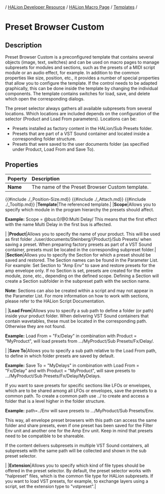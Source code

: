 / [HALion Developer Resource](../../HALion-Developer-Resource.md) / [HALion Macro Page](./HALion-Macro-Page.md) / [Templates](./Templates.md) /

# Preset Browser Custom

## Description

Preset Browser Custom is a preconfigured template that contains several objects (image, text, switches) and can be used on macro pages to manage subpresets for modules and sections, such as the presets of a MIDI script module or an audio effect, for example. In addition to the common properties like size, position, etc., it provides a number of special properties that allow you to configure the template. If the control needs to be adapted graphically, this can be done inside the template by changing the individual components. The template contains switches for load, save, and delete which open the corresponding dialogs.

The preset selector always gathers all available subpresets from several locations. Which locations are included depends on the configuration of the selector (Product and Load From parameters). Locations can be:

* Presets installed as factory content in the HALion/Sub Presets folder.
* Presets that are part of a VST Sound container and located inside a corresponding folder structure.
* Presets that were saved to the user documents folder (as specified under Product, Load From and Save To).

## Properties

Poperty|Description|
|:-|:-|
|**Name**|The name of the Preset Browser Custom template.|
{{#include ./_Position-Size.md}}
{{#include ./_Attach.md}}
{{#include ./_Tooltip.md}}
|**Template**|The referenced template.|
|**Scope**|Allows you to specify which module in the program hierarchy the presets should affect.<p>**Example:** Scope = @bus:0/@0:Multi Delay/ This means that the first effect with the name Multi Delay in the first bus is affected.</p>|
|**Product**|Allows you to specify the name of your product. This will be used as first folder ./user/documents/Steinberg/{Product}/Sub Presets/ when saving a preset. When preparing factory presets as part of a VST Sound container, presets must be located in the corresponding subpreset folder.|
|**Section**|Allows you to specify the Section for which a preset should be saved and restored. The Section names can be found in the Parameter List. For example: Set Section to "Amp Env" to save and restore presets for the amp envelope only. If no Section is set, presets are created for the entire module, zone, etc., depending on the defined scope. Defining a Section will create a Section subfolder in the subpreset path with the section name.<p>**Note:** Sections can also be created within a script and may not appear in the Parameter List. For more information on how to work with sections, please refer to the HALion Script Documentation.</p>|
|**Load From**|Allows you to specify a sub path to define a folder (or path) inside your product folder. When delivering VST Sound containers that contain wavetables, these must be located in the corresponding path. Otherwise they are not found.<p>**Example:** Load From = "Fx/Delay" in combination with Product = "MyProduct", will load presets from .../MyProduct/Sub Presets/Fx/Delay/.</p>|
|**Save To**|Allows you to specify a sub path relative to the Load From path, to define in which folder presets are saved by default.<p>**Example:** Save To = "MyDelays" in combination with Load From = "Fx/Delay" and with Product = "MyProduct", will save presets to .../MyProduct/Sub Presets/Fx/Delay/MyDelays.</p>If you want to save presets for specific sections like LFOs or envelopes, which are to be shared among all LFOs or envelopes, save the presets to a common path. To create a common path use ../ to create and access a folder that is a level higher in the folder structure.<p>**Example:** path=../Env will save presets to .../MyProduct/Sub Presets/Env.</p>This way, all envelope preset browsers with this path can access the same folder and share presets, even if one preset has been saved for the Filter Env unit and another one for the Amp Env unit. Keep in mind that presets need to be compatible to be shareable.<p>If the content delivers subpresets in multiple VST Sound containers, all subpresets with the same path will be collected and shown in the sub preset selector.</p>|
|**Extension**|Allows you to specify which kind of file types should be offered in the preset selector. By default, the preset selector works with "halpreset" files, which is the common file type for HALion subpresets. If you want to load VST presets, for example, to exchange layers using a script, set the extension type to "vstpreset".|
